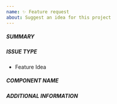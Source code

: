 ```yaml
---
name: ✨ Feature request
about: Suggest an idea for this project
---
```

<!--- First, verify that your feature was not already discussed on GitHub -->

##### SUMMARY
<!--- Describe the new feature/improvement briefly below -->

##### ISSUE TYPE
- Feature Idea

##### COMPONENT NAME
<!--- Write the name of the component the issue applies to (e.g. indexer) below, use your best guess if unsure -->

##### ADDITIONAL INFORMATION
<!--- Describe how the feature would be used, why it is needed and what it would solve -->
